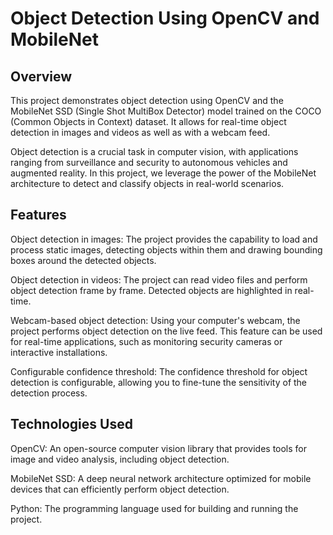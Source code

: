 # Object Detection Using OpenCV and MobileNet

## Overview

This project demonstrates object detection using OpenCV and the MobileNet SSD (Single Shot MultiBox Detector) model trained on the COCO (Common Objects in Context) dataset. It allows for real-time object detection in images and videos as well as with a webcam feed.

Object detection is a crucial task in computer vision, with applications ranging from surveillance and security to autonomous vehicles and augmented reality. In this project, we leverage the power of the MobileNet architecture to detect and classify objects in real-world scenarios.


## Features

Object detection in images: The project provides the capability to load and process static images, detecting objects within them and drawing bounding boxes around the detected objects.

Object detection in videos: The project can read video files and perform object detection frame by frame. Detected objects are highlighted in real-time.

Webcam-based object detection: Using your computer's webcam, the project performs object detection on the live feed. This feature can be used for real-time applications, such as monitoring security cameras or interactive installations.

Configurable confidence threshold: The confidence threshold for object detection is configurable, allowing you to fine-tune the sensitivity of the detection process.

## Technologies Used

OpenCV: An open-source computer vision library that provides tools for image and video analysis, including object detection.

MobileNet SSD: A deep neural network architecture optimized for mobile devices that can efficiently perform object detection.

Python: The programming language used for building and running the project.
